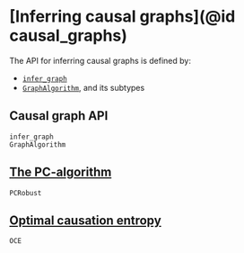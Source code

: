 # [Inferring causal graphs](@id causal_graphs)

The API for inferring causal graphs is defined by:

- [`infer_graph`](@ref)
- [`GraphAlgorithm`](@ref), and its subtypes

## Causal graph API

```@docs
infer_graph
GraphAlgorithm
```

## [The PC-algorithm](@ref)

```@docs
PCRobust
```

## [Optimal causation entropy](@ref)

```@docs
OCE
```

